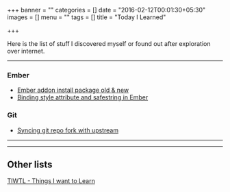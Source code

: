 +++
banner = ""
categories = []
date = "2016-02-12T00:01:30+05:30"
images = []
menu = ""
tags = []
title = "Today I Learned"

+++

Here is the list of stuff I discovered myself or found out after exploration over internet. 

<!--more-->

---
### Ember
- [Ember addon install package old & new](/til/ember/addon-install-package-new-old/)
- [Binding style attribute and safestring in Ember](/til/ember/binding-style-attribute-and-safestring/)


### Git
- [Syncing git repo fork with upstream](/til/git/syncing-git-repo-fork-with-upstream/)

---
---

## Other lists
[TIWTL - Things I want to Learn](/things-i-want-to-learn/)
